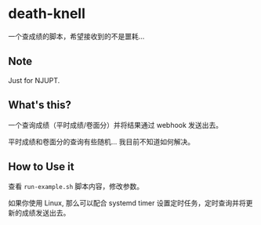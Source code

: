 # death-knell
一个查成绩的脚本，希望接收到的不是噩耗...

## Note

Just for NJUPT.

## What's this?

一个查询成绩（平时成绩/卷面分）并将结果通过 webhook 发送出去。

平时成绩和卷面分的查询有些随机... 我目前不知道如何解决。

## How to Use it

查看 `run-example.sh` 脚本内容，修改参数。

如果你使用 Linux, 那么可以配合 systemd timer 设置定时任务，定时查询并将更新的成绩发送出去。
